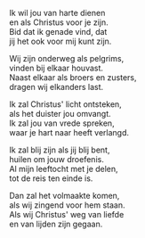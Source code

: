 Ik wil jou van harte dienen  
en als Christus voor je zijn.  
Bid dat ik genade vind, dat  
jij het ook voor mij kunt zijn.  

Wij zijn onderweg als pelgrims,  
vinden bij elkaar houvast.  
Naast elkaar als broers en zusters,  
dragen wij elkanders last.  

Ik zal Christus' licht ontsteken,  
als het duister jou omvangt.  
Ik zal jou van vrede spreken,  
waar je hart naar heeft verlangd.  

Ik zal blij zijn als jij blij bent,  
huilen om jouw droefenis.  
Al mijn leeftocht met je delen,  
tot de reis ten einde is.  

Dan zal het volmaakte komen,  
als wij zingend voor hem staan.  
Als wij Christus' weg van liefde  
en van lijden zijn gegaan.  
